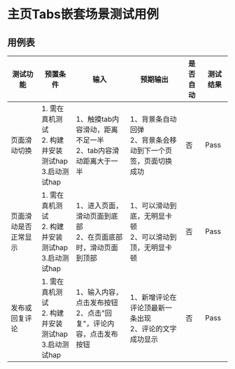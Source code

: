 # 主页Tabs嵌套场景测试用例

## 用例表

| 测试功能                              | 预置条件                                | 输入                   | 预期输出                               | 是否自动 | 测试结果 |
|-----------------------------------|-------------------------------------|----------------------|------------------------------------|------|------|
| 页面滑动切换 | 1. 需在真机测试 <br/> 2. 构建并安装测试hap <br/> 3.启动测试hap| 1、触摸tab内容滑动，距离不足一半 <br/> 2、tab内容滑动距离大于一半 | 1、背景条自动回弹 <br/> 2、背景条会移动到下一个页签，页面切换成功 | 否    | Pass |
| 页面滑动是否正常显示 | 1. 需在真机测试 <br/> 2. 构建并安装测试hap <br/> 3.启动测试hap| 1、进入页面，滑动页面到底部 <br/> 2、在页面底部时，滑动页面到顶部 | 1、可以滑动到底，无明显卡顿 <br/> 2、可以滑动到顶，无明显卡顿| 否    | Pass |
| 发布或回复评论 | 1. 需在真机测试 <br/> 2. 构建并安装测试hap <br/> 3.启动测试hap| 1、输入内容，点击发布按钮 <br/> 2、点击"回复"，评论内容，点击发布按钮 | 1、新增评论在评论顶最新一条出现 <br/> 2、评论的文字成功显示 | 否    | Pass |